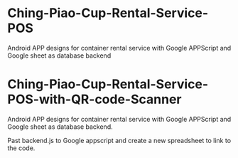 # Ching-Piao-Cup-Rental-Service-POS
Android APP designs for container rental service with Google APPScript and Google sheet as database backend

# Ching-Piao-Cup-Rental-Service-POS-with-QR-code-Scanner

Android APP designs for container rental service with Google APPScript and Google sheet as database backend.

Past backend.js to Google appscript and create a new spreadsheet to link to the code.
